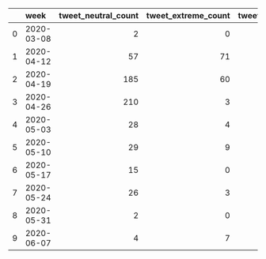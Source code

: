 |    | week       |   tweet_neutral_count |   tweet_extreme_count |   tweet_count |
|---:|:-----------|----------------------:|----------------------:|--------------:|
|  0 | 2020-03-08 |                     2 |                     0 |             2 |
|  1 | 2020-04-12 |                    57 |                    71 |           128 |
|  2 | 2020-04-19 |                   185 |                    60 |           245 |
|  3 | 2020-04-26 |                   210 |                     3 |           213 |
|  4 | 2020-05-03 |                    28 |                     4 |            32 |
|  5 | 2020-05-10 |                    29 |                     9 |            38 |
|  6 | 2020-05-17 |                    15 |                     0 |            15 |
|  7 | 2020-05-24 |                    26 |                     3 |            29 |
|  8 | 2020-05-31 |                     2 |                     0 |             2 |
|  9 | 2020-06-07 |                     4 |                     7 |            11 |